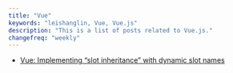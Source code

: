 ```yaml
---
title: "Vue"
keywords: "leishanglin, Vue, Vue.js"
description: "This is a list of posts related to Vue.js."
changefreq: "weekly"
---
```


- [Vue: Implementing “slot inheritance” with dynamic slot names](/en/vue/slot-inheritance.md)